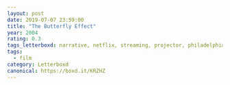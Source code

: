 ```yaml
---
layout: post 
date: 2019-07-07 23:59:00
title: "The Butterfly Effect"
year: 2004
rating: 0.3
tags_letterboxd: narrative, netflix, streaming, projector, philadelphia, Leah
tags:
  - film
category: Letterboxd
canonical: https://boxd.it/KRZHZ
---
```

